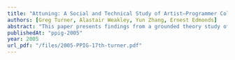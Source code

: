 ```yaml
---
title: "Attuning: A Social and Technical Study of Artist–Programmer Collaborations"
authors: [Greg Turner, Alastair Weakley, Yun Zhang, Ernest Edmonds]
abstract: "This paper presents findings from a grounded theory study of the social and technical roles of programmers in art-technology collaborations. Combined with a review of the roles of technology with respect to helping artists engage with the computing medium, we show that programmers can play several roles in such collaborations, both supportive of and obstructive to the requirements of artists, beyond merely ‘doing the programming’. Of central importance is the process of ‘attuning’ between the actors and artefacts involved, and this can show us ways of making programming systems more comprehensible to artists."
publishedAt: "ppig-2005"
year: 2005
url_pdf: "/files/2005-PPIG-17th-turner.pdf"
---
```

